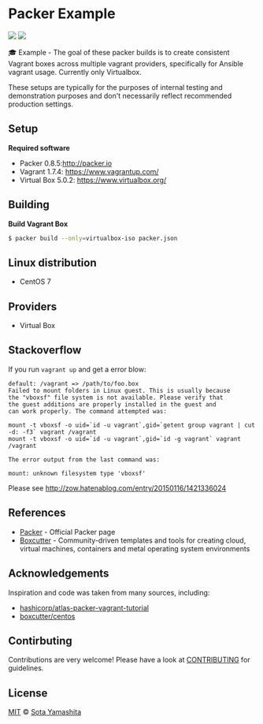# Packer Example

[![][example-badge]][example]
[![][mit-badge]][mit]

:mortar_board:  Example - The goal of these packer builds is to create consistent Vagrant boxes across multiple vagrant providers, specifically for Ansible vagrant usage. Currently only Virtualbox.

These setups are typically for the purposes of internal testing and demonstration purposes and don't necessarily reflect recommended production settings.

## Setup

**Required software**

* Packer 0.8.5:http://packer.io
* Vagrant 1.7.4: https://www.vagrantup.com/
* Virtual Box 5.0.2: https://www.virtualbox.org/

## Building

**Build Vagrant Box**

```bash
$ packer build --only=virtualbox-iso packer.json
```

## Linux distribution

* CentOS 7

## Providers

* Virtual Box

## Stackoverflow

If you run `vagrant up` and get a error blow:

```
default: /vagrant => /path/to/foo.box
Failed to mount folders in Linux guest. This is usually because
the "vboxsf" file system is not available. Please verify that
the guest additions are properly installed in the guest and
can work properly. The command attempted was:

mount -t vboxsf -o uid=`id -u vagrant`,gid=`getent group vagrant | cut -d: -f3` vagrant /vagrant
mount -t vboxsf -o uid=`id -u vagrant`,gid=`id -g vagrant` vagrant /vagrant

The error output from the last command was:

mount: unknown filesystem type 'vboxsf'
```

Please see http://zow.hatenablog.com/entry/20150116/1421336024

## References

* [Packer](http://packer.io) - Official Packer page
* [Boxcutter](https://github.com/boxcutter) - Community-driven templates and tools for creating cloud, virtual machines, containers and metal operating system environments

## Acknowledgements

Inspiration and code was taken from many sources, including:

* [hashicorp/atlas-packer-vagrant-tutorial](https://github.com/hashicorp/atlas-packer-vagrant-tutorial)
* [boxcutter/centos](https://github.com/boxcutter/centos)

## Contirbuting

Contributions are very welcome! Please have a look at [CONTRIBUTING](CONTIRBUTING.md) for guidelines.

## License

[MIT][mit] © [Sota Yamashita][me]

[example]:        https://github.com/search?utf8=%E2%9C%93&q=example%2Buser%3Asotayamashita&type=Repositories&ref=searchresults
[example-badge]:  https://img.shields.io/badge/for-example-orange.svg?style=flat-square
[mit]:            https://github.com/sotayamashita/packer-example/blob/master/LICENSE.md
[mit-badge]:      https://img.shields.io/github/license/sotayamashita/bdash.svg?style=flat-square
[me]:             https://github.com/sotayamashita
